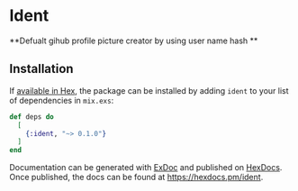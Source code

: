 # Ident

**Defualt gihub profile picture creator by  using user name hash
  **
## Installation

If [available in Hex](https://hex.pm/docs/publish), the package can be installed
by adding `ident` to your list of dependencies in `mix.exs`:

```elixir
def deps do
  [
    {:ident, "~> 0.1.0"}
  ]
end
```

Documentation can be generated with [ExDoc](https://github.com/elixir-lang/ex_doc)
and published on [HexDocs](https://hexdocs.pm). Once published, the docs can
be found at <https://hexdocs.pm/ident>.

